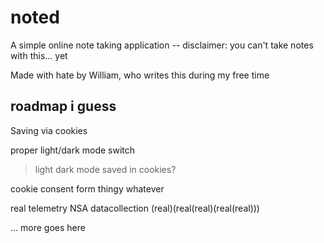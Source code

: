 # noted

A simple online note taking application -- disclaimer: you can't take notes with this... yet

Made with hate by William, who writes this during my free time

## roadmap i guess

Saving via cookies

proper light/dark mode switch
> light dark mode saved in cookies?

cookie consent form thingy whatever

real telemetry NSA datacollection (real)(real(real)(real(real)))

... more goes here
